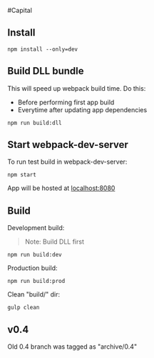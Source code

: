 #Capital

## Install

    npm install --only=dev

## Build DLL bundle
This will speed up webpack build time. Do this:

- Before performing first app build
- Everytime after updating app dependencies

`npm run build:dll`

## Start webpack-dev-server

To run test build in webpack-dev-server:

    npm start

App will be hosted at [localhost:8080](http://localhost:8080/)

## Build

Development build:
> Note: Build DLL first


    npm run build:dev

Production build:

    npm run build:prod

Clean "build/" dir:

    gulp clean
        
## v0.4
Old 0.4 branch was tagged as "archive/0.4"

